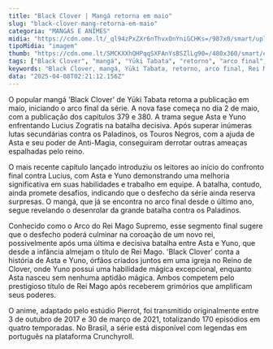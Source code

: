 ```yaml
---
title: "Black Clover | Mangá retorna em maio"
slug: "black-clover-mang-retorna-em-maio"
categoria: "MANGÁS E ANIMES"
midia: "https://cdn.ome.lt/_ql94zPxZXr6nThvxOnYniGCHKs=/987x0/smart/uploads/conteudo/fotos/Design_sem_nome_-_2025-04-07T220008.927.png"
tipoMidia: "imagem"
thumb: "https://cdn.ome.lt/SMCKXXhQHPqqSXFAnYsBSZlLg90=/480x360/smart/extras/conteudos/Design_sem_nome_-_2025-04-07T220008.927.png"
tags: ["Black Clover", "mangá", "Yūki Tabata", "retorno", "arco final", "Rei Mago", "Asta", "Yuno"]
keywords: "Black Clover, mangá, Yūki Tabata, retorno, arco final, Rei Mago, Asta, Yuno"
data: "2025-04-08T02:21:12.156Z"
---
```


O popular mangá 'Black Clover' de Yūki Tabata retoma a publicação em maio, iniciando o arco final da série. A nova fase começa no dia 2 de maio, com a publicação dos capítulos 379 e 380. A trama segue Asta e Yuno enfrentando Lucius Zogratis na batalha decisiva. Após superar inúmeras lutas secundárias contra os Paladinos, os Touros Negros, com a ajuda de Asta e seu poder de Anti-Magia, conseguiram derrotar outras ameaças espalhadas pelo reino.

O mais recente capítulo lançado introduziu os leitores ao início do confronto final contra Lucius, com Asta e Yuno demonstrando uma melhoria significativa em suas habilidades e trabalho em equipe. A batalha, contudo, ainda promete desafios, indicando que o desfecho da série ainda reserva surpresas. O mangá, que já se encontra no arco final desde o último ano, segue revelando o desenrolar da grande batalha contra os Paladinos.

Conhecido como o Arco do Rei Mago Supremo, esse segmento final sugere que o desfecho poderá culminar na coroação de um novo rei, possivelmente após uma última e decisiva batalha entre Asta e Yuno, que desde a infância almejam o título de Rei Mago. 'Black Clover' conta a história de Asta e Yuno, órfãos criados juntos em uma igreja no Reino de Clover, onde Yuno possui uma habilidade mágica excepcional, enquanto Asta nasceu sem nenhuma aptidão mágica. Ambos competem pelo prestigioso título de Rei Mago após receberem grimórios que amplificam seus poderes.

O anime, adaptado pelo estúdio Pierrot, foi transmitido originalmente entre 3 de outubro de 2017 e 30 de março de 2021, totalizando 170 episódios em quatro temporadas. No Brasil, a série está disponível com legendas em português na plataforma Crunchyroll.